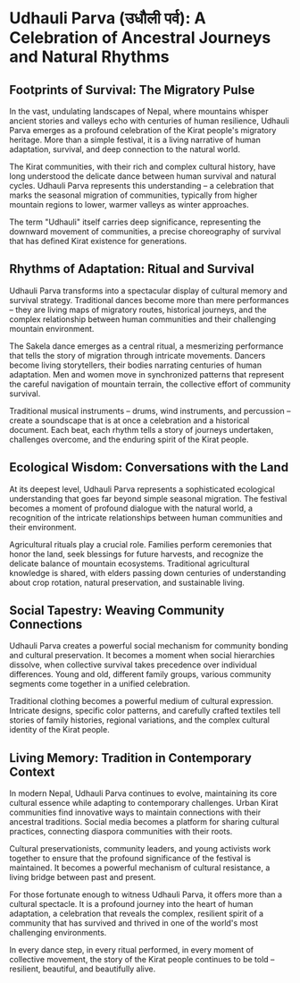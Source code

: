 # Udhauli Parva (उधौली पर्व): A Celebration of Ancestral Journeys and Natural Rhythms

## Footprints of Survival: The Migratory Pulse

In the vast, undulating landscapes of Nepal, where mountains whisper ancient stories and valleys echo with centuries of human resilience, Udhauli Parva emerges as a profound celebration of the Kirat people's migratory heritage. More than a simple festival, it is a living narrative of human adaptation, survival, and deep connection to the natural world.

The Kirat communities, with their rich and complex cultural history, have long understood the delicate dance between human survival and natural cycles. Udhauli Parva represents this understanding – a celebration that marks the seasonal migration of communities, typically from higher mountain regions to lower, warmer valleys as winter approaches.

The term "Udhauli" itself carries deep significance, representing the downward movement of communities, a precise choreography of survival that has defined Kirat existence for generations.

## Rhythms of Adaptation: Ritual and Survival

Udhauli Parva transforms into a spectacular display of cultural memory and survival strategy. Traditional dances become more than mere performances – they are living maps of migratory routes, historical journeys, and the complex relationship between human communities and their challenging mountain environment.

The Sakela dance emerges as a central ritual, a mesmerizing performance that tells the story of migration through intricate movements. Dancers become living storytellers, their bodies narrating centuries of human adaptation. Men and women move in synchronized patterns that represent the careful navigation of mountain terrain, the collective effort of community survival.

Traditional musical instruments – drums, wind instruments, and percussion – create a soundscape that is at once a celebration and a historical document. Each beat, each rhythm tells a story of journeys undertaken, challenges overcome, and the enduring spirit of the Kirat people.

## Ecological Wisdom: Conversations with the Land

At its deepest level, Udhauli Parva represents a sophisticated ecological understanding that goes far beyond simple seasonal migration. The festival becomes a moment of profound dialogue with the natural world, a recognition of the intricate relationships between human communities and their environment.

Agricultural rituals play a crucial role. Families perform ceremonies that honor the land, seek blessings for future harvests, and recognize the delicate balance of mountain ecosystems. Traditional agricultural knowledge is shared, with elders passing down centuries of understanding about crop rotation, natural preservation, and sustainable living.

## Social Tapestry: Weaving Community Connections

Udhauli Parva creates a powerful social mechanism for community bonding and cultural preservation. It becomes a moment when social hierarchies dissolve, when collective survival takes precedence over individual differences. Young and old, different family groups, various community segments come together in a unified celebration.

Traditional clothing becomes a powerful medium of cultural expression. Intricate designs, specific color patterns, and carefully crafted textiles tell stories of family histories, regional variations, and the complex cultural identity of the Kirat people.

## Living Memory: Tradition in Contemporary Context

In modern Nepal, Udhauli Parva continues to evolve, maintaining its core cultural essence while adapting to contemporary challenges. Urban Kirat communities find innovative ways to maintain connections with their ancestral traditions. Social media becomes a platform for sharing cultural practices, connecting diaspora communities with their roots.

Cultural preservationists, community leaders, and young activists work together to ensure that the profound significance of the festival is maintained. It becomes a powerful mechanism of cultural resistance, a living bridge between past and present.

For those fortunate enough to witness Udhauli Parva, it offers more than a cultural spectacle. It is a profound journey into the heart of human adaptation, a celebration that reveals the complex, resilient spirit of a community that has survived and thrived in one of the world's most challenging environments.

In every dance step, in every ritual performed, in every moment of collective movement, the story of the Kirat people continues to be told – resilient, beautiful, and beautifully alive.